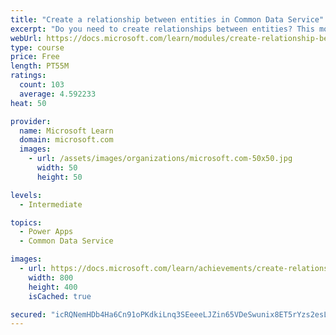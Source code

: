 ```yaml
---
title: "Create a relationship between entities in Common Data Service"
excerpt: "Do you need to create relationships between entities? This module will show how and why you can separate data into entities and how to relate between entities to build complex and robust business solutions. It will also explain the different kinds of relationships that you can define between entities in Common Data Service."
webUrl: https://docs.microsoft.com/learn/modules/create-relationship-between-cds-entities/
type: course
price: Free
length: PT55M
ratings:
  count: 103
  average: 4.592233
heat: 50

provider:
  name: Microsoft Learn
  domain: microsoft.com
  images:
    - url: /assets/images/organizations/microsoft.com-50x50.jpg
      width: 50
      height: 50

levels:
  - Intermediate

topics:
  - Power Apps
  - Common Data Service

images:
  - url: https://docs.microsoft.com/learn/achievements/create-relationship-between-cds-entities-social.png
    width: 800
    height: 400
    isCached: true

secured: "icRQNemHDb4Ha6Cn91oPKdkiLnq3SEeeeLJZin65VDeSwunix8ET5rYzs2esLvh5XNtaT81+NaM14viSlYTrxDyzoK/guHO6pxAsM2WggYP0i1ffKkXQMXJaniesg5AOCuZP4RJ2j5Gg8C87KVnvTMQKsZFKnhXxo7v6rahVpghs6gKPV2WWbasuR+Xq92I9kEDQMgVn0qR9BgEXG3owLyfsl8WqZF1ngclzGJjEE7Wt/hDURctIaKHCUEJ/av1To5SCYLj96bUliCS5o3aBmoz1zpOAfay5c8mzIUB7f8EvKQOAhtvOPgEVdcKBcFl0SNqqMXeZC546X9kVgOWOhdUae/N3DLO27B0zWZM2JWcXRyx/dUAv7iPc228a3tcSt6n0SK87gCj1EpQFbUhJKajkdLerhN/VQUB5UuC2qws=;KIPsV8Gz6ZQO4CwqC7P8pw=="
---
```



